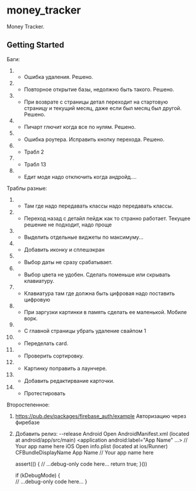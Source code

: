 # money_tracker

Money Tracker.

## Getting Started

Баги:
1. + Ошибка удаления. Решено.
2. + Повторное открытие базы, недолжно быть такого. Решено.
3. + При возврате с страницы детал переходит на стартовую страницу и текущий месяц, даже если был месяц был другой. Решено.
4. + Пичарт глючит когда все по нулям. Решено.
5. + Ошибка роутера. Исправить кнопку перехода. Решено.
6. - Трабл 2
7. - Трабл 13
8. - Едит моде надо отключить когда андройд....


Траблы разные:
1. + Там где надо передавать классы надо передавать классы.
2. - Переход назад с детайл пейдж как то странно работает. Текущее решение не подходит, надо проще
3. + Выделить отдельные виджеты по максимуму...
4. + Добавить иконку и сплешэкран
5. + Выбор даты не сразу срабатывает.
6. + Выбор цвета не удобен. Сделать поменьше или скрывать клавиатуру.
7. + Клавиатура там где должна быть цифровая надо поставить цифровую
8. + При заргузки картинки в память сделать ее маленькой. Мобиле ворк.
9. + С главной страницы убрать удаление свайпом 1
10. + Переделать card.
11. + Проверить сортировку.
12. + Картинку поправить а лаунчере.
13. + Добавить редактирвание карточки.
14. + Протестировать


Второстепенное:
1. https://pub.dev/packages/firebase_auth/example Авторизацию через фиребазе
2. Добавить релиз: --release
   Android
   Open AndroidManifest.xml (located at android/app/src/main)
   <application
   android:label="App Name" ...> // Your app name here
   iOS
   Open info.plist (located at ios/Runner)
   <key>CFBundleDisplayName</key>
   <string>App Name</string> // Your app name here

    assert(() {
        // ...debug-only code here...
        return true;
    }())
    
    if (kDebugMode) {  
        // ...debug-only code here...
    }